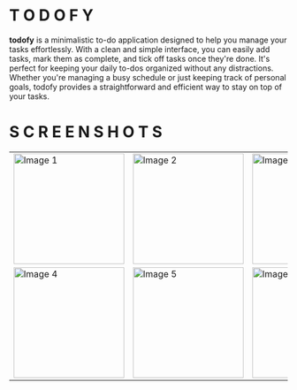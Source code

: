 # T O D O F Y

**todofy** is a minimalistic to-do application designed to help you manage your tasks effortlessly. With a clean and simple interface, you can easily add tasks, mark them as complete, and tick off tasks once they're done. It's perfect for keeping your daily to-dos organized without any distractions. Whether you're managing a busy schedule or just keeping track of personal goals, todofy provides a straightforward and efficient way to stay on top of your tasks.

# S C R E E N S H O T S
<table>
  <tr>
    <td><img src="https://github.com/user-attachments/assets/c79b2b32-a3d0-4403-bd84-bf18c4caabab" alt="Image 1" width="200"/></td>
    <td><img src="https://github.com/user-attachments/assets/cb9139f4-b590-45af-85c6-13ad1fb84773" alt="Image 2" width="200"/></td>
    <td><img src="https://github.com/user-attachments/assets/68386aab-5b62-488a-a51f-704740199bf3" alt="Image 3" width="200"/></td>
  </tr>
  <tr>
    <td><img src="https://github.com/user-attachments/assets/fd205d16-7798-49bb-a987-ce4d3bb115bf" alt="Image 4" width="200"/></td>
    <td><img src="https://github.com/user-attachments/assets/5f9d53d8-1e9b-4ec2-a777-0110c72ca2c1" alt="Image 5" width="200"/></td>
    <td><img src="https://github.com/user-attachments/assets/724733c8-932e-4f80-b656-46366a42a1de" alt="Image 6" width="200"/></td>
  </tr>
</table>
